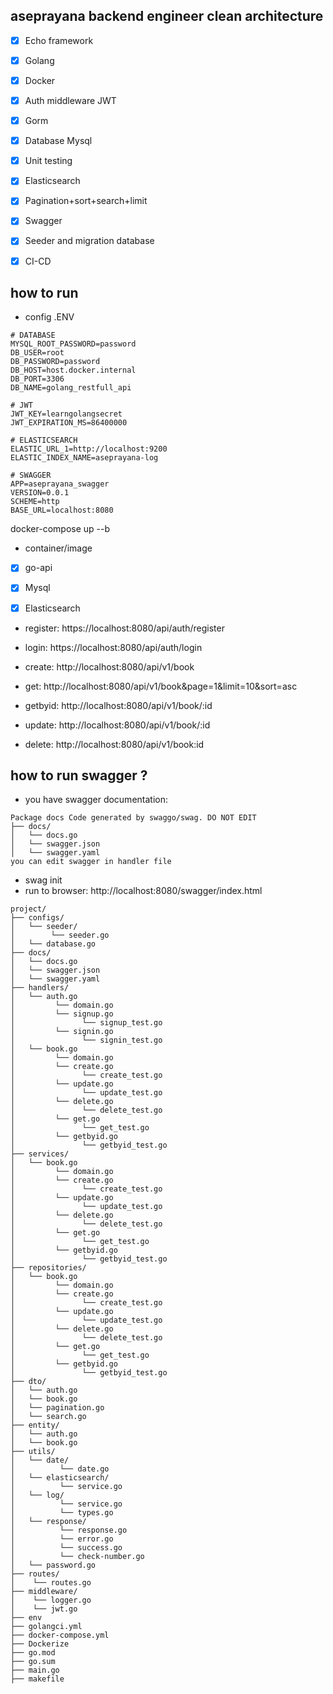 ## aseprayana backend engineer clean architecture
  - [x] Echo framework
  - [x] Golang
  - [x] Docker
  - [x] Auth middleware JWT
  - [x] Gorm
  - [x] Database Mysql
  - [x] Unit testing
  - [x] Elasticsearch
  - [x] Pagination+sort+search+limit
  - [x] Swagger
  - [x] Seeder and migration database
  - [x] CI-CD


## how to run
- config .ENV
```
# DATABASE
MYSQL_ROOT_PASSWORD=password
DB_USER=root
DB_PASSWORD=password
DB_HOST=host.docker.internal
DB_PORT=3306
DB_NAME=golang_restfull_api

# JWT
JWT_KEY=learngolangsecret
JWT_EXPIRATION_MS=86400000

# ELASTICSEARCH
ELASTIC_URL_1=http://localhost:9200
ELASTIC_INDEX_NAME=aseprayana-log

# SWAGGER
APP=aseprayana_swagger
VERSION=0.0.1
SCHEME=http
BASE_URL=localhost:8080
```
docker-compose up --b
- container/image
- [x] go-api
- [x] Mysql
- [x] Elasticsearch


- register: https://localhost:8080/api/auth/register
- login: https://localhost:8080/api/auth/login

- create: http://localhost:8080/api/v1/book
- get: http://localhost:8080/api/v1/book&page=1&limit=10&sort=asc
- getbyid: http://localhost:8080/api/v1/book/:id
- update: http://localhost:8080/api/v1/book/:id
- delete: http://localhost:8080/api/v1/book:id

## how to run swagger ?
- you have swagger documentation:
```
Package docs Code generated by swaggo/swag. DO NOT EDIT
├── docs/
│   └── docs.go
│   └── swagger.json
│   └── swagger.yaml
you can edit swagger in handler file
```

- swag init 
- run to browser: http://localhost:8080/swagger/index.html

```
project/
├── configs/
│   └── seeder/
│        └── seeder.go
│   └── database.go
├── docs/
│   └── docs.go
│   └── swagger.json
│   └── swagger.yaml
├── handlers/
│   └── auth.go
│         └── domain.go
│         └── signup.go
│               └── signup_test.go
│         └── signin.go
│               └── signin_test.go
│   └── book.go
│         └── domain.go
│         └── create.go
│               └── create_test.go
│         └── update.go
│               └── update_test.go
│         └── delete.go
│               └── delete_test.go
│         └── get.go
│               └── get_test.go
│         └── getbyid.go
│               └── getbyid_test.go
├── services/
│   └── book.go
│         └── domain.go
│         └── create.go
│               └── create_test.go
│         └── update.go
│               └── update_test.go
│         └── delete.go
│               └── delete_test.go
│         └── get.go
│               └── get_test.go
│         └── getbyid.go
│               └── getbyid_test.go
├── repositories/
│   └── book.go
│         └── domain.go
│         └── create.go
│               └── create_test.go
│         └── update.go
│               └── update_test.go
│         └── delete.go
│               └── delete_test.go
│         └── get.go
│               └── get_test.go
│         └── getbyid.go
│               └── getbyid_test.go
├── dto/
│   └── auth.go
│   └── book.go
│   └── pagination.go
│   └── search.go
├── entity/
│   └── auth.go
│   └── book.go
├── utils/
│   └── date/
│          └── date.go
│   └── elasticsearch/
│          └── service.go
│   └── log/
│          └── service.go
│          └── types.go
│   └── response/
│          └── response.go
│          └── error.go
│          └── success.go
│          └── check-number.go
│   └── password.go
├── routes/
│    └── routes.go
├── middleware/
│    └── logger.go
│    └── jwt.go
├── env
├── golangci.yml
├── docker-compose.yml
├── Dockerize
├── go.mod
├── go.sum
├── main.go
├── makefile
```